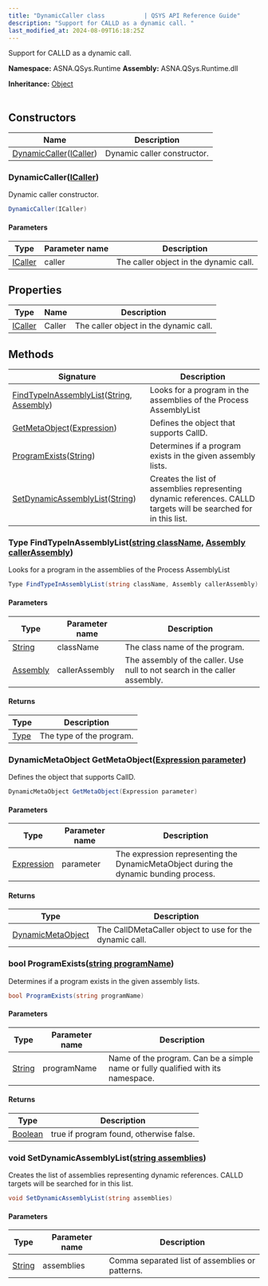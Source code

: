 ```yaml
---
title: "DynamicCaller class           | QSYS API Reference Guide"
description: "Support for CALLD as a dynamic call. "
last_modified_at: 2024-08-09T16:18:25Z
---
```


Support for CALLD as a dynamic call.

**Namespace:** ASNA.QSys.Runtime
**Assembly:** ASNA.QSys.Runtime.dll

**Inheritance:** [Object](https://docs.microsoft.com/en-us/dotnet/api/system.object)
<br>
<br>

## Constructors

| Name | Description |
| --- | --- |
| [DynamicCaller](#dynamiccallericaller)([ICaller](/reference/runtime/qsys-runtime/i-caller.html)) | Dynamic caller constructor.

### DynamicCaller([ICaller](/reference/runtime/qsys-runtime/i-caller.html))

Dynamic caller constructor.

```cs
DynamicCaller(ICaller)
```

#### Parameters

| Type | Parameter name | Description
| --- | --- | ---
| [ICaller](/reference/runtime/qsys-runtime/i-caller.html) | caller | The caller object in the dynamic call.

## Properties

| Type | Name | Description
| --- | --- | --- 
| [ICaller](/reference/runtime/qsys-runtime/i-caller.html) | Caller | The caller object in the dynamic call. |

## Methods

| Signature | Description |
| --- | --- |
| [FindTypeInAssemblyList](#type-findtypeinassemblyliststring-classname-assembly-callerassembly)([String](https://docs.microsoft.com/en-us/dotnet/api/system.string), [Assembly](https://learn.microsoft.com/en-us/dotnet/api/system.reflection.assembly?view=net-8.0)) | Looks for a program in the assemblies of the Process AssemblyList
| [GetMetaObject](#dynamicmetaobject-getmetaobjectexpression-parameter)([Expression](https://learn.microsoft.com/en-us/dotnet/api/system.linq.expressions.expression?view=net-8.0)) | Defines the object that supports CallD.
| [ProgramExists](#bool-programexistsstring-programname)([String](https://docs.microsoft.com/en-us/dotnet/api/system.string)) | Determines if a program exists in the given assembly lists.
| [SetDynamicAssemblyList](#void-setdynamicassemblyliststring-assemblies)([String](https://docs.microsoft.com/en-us/dotnet/api/system.string)) | Creates the list of assemblies representing dynamic references. CALLD targets will be searched for in this list.

### Type FindTypeInAssemblyList([string className](https://learn.microsoft.com/en-us/dotnet/api/system.string?view=net-8.0), [Assembly callerAssembly](https://learn.microsoft.com/en-us/dotnet/api/system.reflection.assembly?view=net-8.0))

Looks for a program in the assemblies of the Process AssemblyList

```cs
Type FindTypeInAssemblyList(string className, Assembly callerAssembly)
```

#### Parameters

| Type | Parameter name | Description
| --- | --- | ---
| [String](https://docs.microsoft.com/en-us/dotnet/api/system.string) | className | The class name of the program.
| [Assembly](https://learn.microsoft.com/en-us/dotnet/api/system.reflection.assembly?view=net-8.0) | callerAssembly | The assembly of the caller. Use null to not search in the caller assembly.

#### Returns

| Type | Description
| --- | ---
| [Type](https://docs.microsoft.com/en-us/dotnet/api/system.type) | The type of the program.

### DynamicMetaObject GetMetaObject([Expression parameter](https://learn.microsoft.com/en-us/dotnet/api/system.linq.expressions.expression?view=net-8.0))

Defines the object that supports CallD.

```cs
DynamicMetaObject GetMetaObject(Expression parameter)
```

#### Parameters

| Type | Parameter name | Description
| --- | --- | ---
| [Expression](https://learn.microsoft.com/en-us/dotnet/api/system.linq.expressions.expression?view=net-8.0) | parameter | The expression representing the DynamicMetaObject during the dynamic bunding process.

#### Returns

| Type | Description
| --- | ---
| [DynamicMetaObject](https://learn.microsoft.com/en-us/dotnet/api/system.dynamic.dynamicmetaobject?view=net-8.0) | The CallDMetaCaller object to use for the dynamic call.

### bool ProgramExists([string programName](https://learn.microsoft.com/en-us/dotnet/api/system.string?view=net-8.0))

Determines if a program exists in the given assembly lists.

```cs
bool ProgramExists(string programName)
```

#### Parameters

| Type | Parameter name | Description
| --- | --- | ---
| [String](https://docs.microsoft.com/en-us/dotnet/api/system.string) | programName | Name of the program. Can be a simple name or fully qualified with its namespace.

#### Returns

| Type | Description
| --- | ---
| [Boolean](https://docs.microsoft.com/en-us/dotnet/api/system.boolean) | true if program found, otherwise false.

### void SetDynamicAssemblyList([string assemblies](https://learn.microsoft.com/en-us/dotnet/api/system.string?view=net-8.0))

Creates the list of assemblies representing dynamic references. CALLD targets will be searched for in this list.

```cs
void SetDynamicAssemblyList(string assemblies)
```

#### Parameters

| Type | Parameter name | Description
| --- | --- | ---
| [String](https://docs.microsoft.com/en-us/dotnet/api/system.string) | assemblies | Comma separated list of assemblies or patterns.
